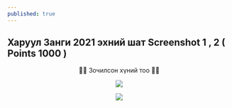 ```yaml
---
published: true
---
```

## Харуул Занги 2021 эхний шат Screenshot 1 , 2 ( Points 1000 )

<p align="center">
🐱‍💻 Зочилсон хүний тоо 🐱‍💻 
</p>
<p align="center">
  <img src="https://profile-counter.glitch.me/{2021-11-19-Haruul-Zangi-2021-Final-Round-Orb}/count.svg">
</p>


<p align="center">
  <img src="https://raw.githubusercontent.com/fg0d/fg0d.github.io/master/photos/screenshot/docker-1.PNG">
</p>
